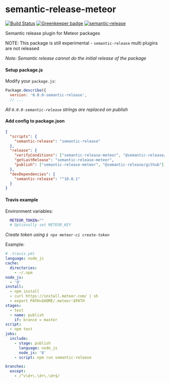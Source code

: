 # semantic-release-meteor

[![Build Status](https://travis-ci.org/raix/semantic-release-meteor.svg?branch=master)](https://travis-ci.org/raix/semantic-release-meteor)
[![Greenkeeper badge](https://badges.greenkeeper.io/raix/semantic-release-meteor.svg)](https://greenkeeper.io/)
[![semantic-release](https://img.shields.io/badge/%20%20%F0%9F%93%A6%F0%9F%9A%80-semantic--release-e10079.svg)](https://github.com/semantic-release/semantic-release)

Semantic release plugin for Meteor packages

NOTE: This package is still experimental - `semantic-release` multi plugins are not released

*Note: Semantic release cannot do the initial release of the package*

#### Setup package.js

Modify your `package.js`:
```js
Package.describe({
  version: '0.0.0-semantic-release',
  // ...
```
*All `0.0.0-semantic-release` strings are replaced on publish*

#### Add config to package.json

```json
{
  "scripts": {
    "semantic-release": "semantic-release"
  },
  "release": {
    "verifyConditions": ["semantic-release-meteor", "@semantic-release/github"],
    "getLastRelease": "semantic-release-meteor",
    "publish": ["semantic-release-meteor", "@semantic-release/github"]
  },
  "devDependencies": {
    "semantic-release": "^10.0.1"
  }
}
```

#### Travis example

Environment variables:
```bash
  METEOR_TOKEN=""
  # Optionally set METEOR_KEY
```
*Create token using `$ npx meteor-ci create-token`*

Example:
```yaml
# .travis.yml
language: node_js
cache:
  directories:
    - ~/.npm
node_js:
  - '8'
install:
  - npm install
  - curl https://install.meteor.com/ | sh
  - export PATH=$HOME/.meteor:$PATH
stages:
  - test
  - name: publish
    if: brance = master
script:
  - npm test
jobs:
  include:
    - stage: publish
      language: node_js
      node_js: '8'
    - script: npm run semantic-release

branches:
  except:
    - /^v\d+\.\d+\.\d+$/
```
